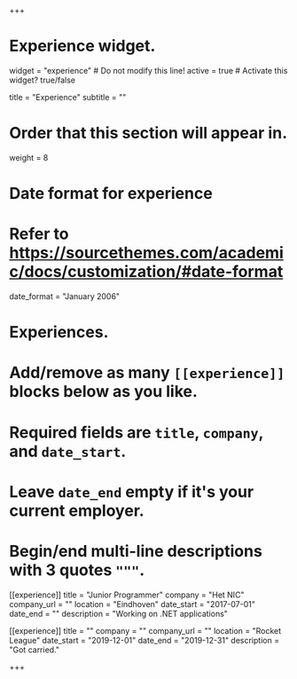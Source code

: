 +++
# Experience widget.
widget = "experience"  # Do not modify this line!
active = true  # Activate this widget? true/false

title = "Experience"
subtitle = ""

# Order that this section will appear in.
weight = 8

# Date format for experience
#   Refer to https://sourcethemes.com/academic/docs/customization/#date-format
date_format = "January 2006"

# Experiences.
#   Add/remove as many `[[experience]]` blocks below as you like.
#   Required fields are `title`, `company`, and `date_start`.
#   Leave `date_end` empty if it's your current employer.
#   Begin/end multi-line descriptions with 3 quotes `"""`.
[[experience]]
  title = "Junior Programmer"
  company = "Het NIC"
  company_url = ""
  location = "Eindhoven"
  date_start = "2017-07-01"
  date_end = ""
  description = "Working on .NET applications"

[[experience]]
  title = ""
  company = ""
  company_url = ""
  location = "Rocket League"
  date_start = "2019-12-01"
  date_end = "2019-12-31"
  description = "Got carried."

+++
